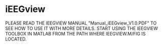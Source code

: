 # iEEGview
PLEASE READ THE IEEGVIEW MANUAL "Manual_iEEGview_V1.0.PDF" TO SEE HOW TO USE IT WITH MORE DETAILS.
START USING THE IEEGVIEW TOOLBOX IN MATLAB FROM THE PATH WHERE IEEGVIEW.M/FIG IS LOCATED.
